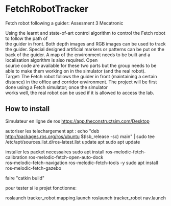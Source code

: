 # FetchRobotTracker
Fetch robot following a guider: Assesment 3 Mecatronic

Using  the  learnt  and  state-of-art  control  algorithm  to  control  the  Fetch  robot  to  follow  the  path  of  
the  guider  in  front.  Both  depth  images  and  RGB  images  can  be  used  to  track  the  guider.  Special 
designed artificial markers or patterns can be put on the back of the guider. 
A  map  of  the  environment  needs  to  be  built  and  a  localisation  algorithm  is  also  required.  Open  
source code are available for these two parts but the group needs to be able to make them working 
on in the simulator (and the real robot).  
Target: The Fetch robot follows the guider in front (maintaining a certain distance) in the office and 
corridor  environment.  The  project  will  be  first  done  using  a  Fetch  simulator;  once  the  simulator  
works well, the real robot can be used if it is allowed to access the lab. 


## How to install

Simulateur en ligne de ros
https://app.theconstructsim.com/Desktop 


autoriser les telechargement apt :
      echo "deb http://packages.ros.org/ros/ubuntu $(lsb_release -sc) main" | sudo tee /etc/apt/sources.list.d/ros-latest.list 
update apt
      sudo apt update
      
installer les packet necessaires
sudo apt install ros-melodic-fetch-calibration ros-melodic-fetch-open-auto-dock \
ros-melodic-fetch-navigation ros-melodic-fetch-tools -y
sudo apt install ros-melodic-fetch-gazebo

faire "catkin build"

pour tester si le projet fonctionne:

roslaunch tracker_robot mapping.launch
roslaunch tracker_robot nav.launch


